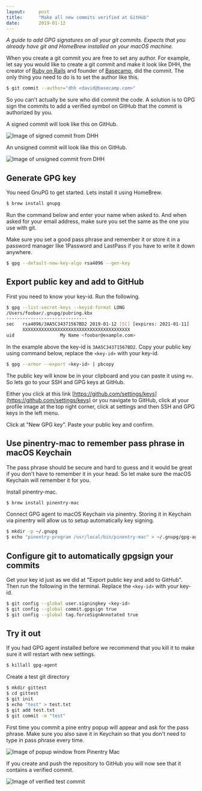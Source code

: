 ```yaml
---
layout:     post
title:      "Make all new commits verified at GitHub"
date:       2019-01-12
---
```


_A guide to add GPG signatures on all your git commits. Expects that you already have git and HomeBrew installed on your macOS machine._

When you create a git commit you are free to set any author. For example, let say you would like to create a git commit and  make it look like DHH, the creator of [Ruby on Rails](https://rubyonrails.org) and founder of [Basecamp](https://basecamp.com), did the commit. The only thing you need to do is to set the author like this.

```bash
$ git commit --author="dhh <david@basecamp.com>"
```

So you can't actually be sure who did commit the code. A solution is to GPG sign the commits to add a verified symbol on GitHub that the commit is authorized by you.

A signed commit will look like this on GitHub.

![Image of signed commit from DHH](https://dsc.cloud/aross/Screenshot-2019-01-12-at-15.05.01-ChEdIEJ3F8UXcYZiWs5LTRpKqFGp745VJFtm5fCgFnveSqOEBQusR2LWx6tfG7Z9ZoefoRwbzh3HfXlxYRqVyakEXkwncVHpgyge.png)

An unsigned commit will look like this on GitHub.

![Image of unsigned commit from DHH](https://dsc.cloud/aross/Screenshot-2019-01-12-at-15.05.07-lESI8EJ6Eu15AHR3TZk1sYjToFFyEInkUOJGo6UTgfSq5tZ7rD3xAwLzHKCi2pIsqopYBE3Qob8ySfJcLOo0jpY9zpdtaiZE8qJx.png)

## Generate GPG key

You need GnuPG to get started. Lets install it using HomeBrew.

```bash
$ brew install gnupg
```

Run the command below and enter your name when asked to. And when asked for your email address, make sure you set the same as the one you use with git.

Make sure you set a good pass phrase and remember it or store it in a password manager like 1Password and LastPass if you have to write it down anywhere.

```bash
$ gpg --default-new-key-algo rsa4096 --gen-key
```

## Export public key and add to GitHub

First you need to know your key-id. Run the following.

```bash
$ gpg --list-secret-keys --keyid-format LONG
/Users/foobar/.gnupg/pubring.kbx
------------------------------
sec   rsa4096/3AA5C34371567BD2 2019-01-12 [SC] [expires: 2021-01-11]
      XXXXXXXXXXXXXXXXXXXXXXXXXXXXXXXXXXXXXXXX
uid                 My Name <foobar@example.com>
```

In the example above the key-id is `3AA5C34371567BD2`. Copy your public key using command below, replace the `<key-id>` with your key-id.

```bash
$ gpg --armor --export <key-id> | pbcopy
```

The public key will know be in your clipboard and you can paste it using `⌘v`. So lets go to your SSH and GPG keys at GitHub.

Either you click at this link [https://github.com/settings/keys](https://github.com/settings/keys) or you navigate to GitHub, click at your profile image at the top right corner, click at settings and then SSH and GPG keys in the left menu.

Click at "New GPG key". Paste your public key and confirm.

## Use pinentry-mac to remember pass phrase in macOS Keychain

The pass phrase should be secure and hard to guess and it would be great if you don't have to remember it in your head. So let make sure the macOS Keychain will remember it for you.

Install pinentry-mac.

```bash
$ brew install pinentry-mac
```

Connect GPG agent to macOS Keychain via pinentry. Storing it in Keychain via pinentry will allow us to setup automatically key signing.

```bash
$ mkdir -p ~/.gnupg
$ echo "pinentry-program /usr/local/bin/pinentry-mac" > ~/.gnupg/gpg-agent.conf
```

## Configure git to automatically gpgsign your commits

Get your key id just as we did at "Export public key and add to GitHub". Then run the following in the terminal. Replace the `<key-id>` with your key-id.

```bash
$ git config --global user.signingkey <key-id>
$ git config --global commit.gpgsign true
$ git config --global tag.forceSignAnnotated true
```

## Try it out

If you had GPG agent installed before we recommend that you kill it to make sure it will restart with new settings.

```bash
$ killall gpg-agent
```

Create a test git directory

```bash
$ mkdir gittest
$ cd gittest
$ git init
$ echo "test" > test.txt
$ git add test.txt
$ git commit -m "test"
```

First time you commit a pine entry popup will appear and ask for the pass phrase. Make sure you also save it in Keychain so that you don't need to type in pass phrase every time.

![Image of popup window from Pinentry Mac](https://dsc.cloud/aross/Screenshot-2019-01-12-at-16.10.48-XO9aFzqMZIkLwr5SAeAByzQqSCzFInRQleiACDYv1wI7QGi5AYezLHFuwdhVFnZEUMFEsrX6qvnaIMmYpQUedLzQY23hDqtcE3PU.png)

If you create and push the repository to GitHub you will now see that it contains a verified commit.

![Image of verified test commit](https://dsc.cloud/aross/Screenshot-2019-01-12-at-16.19.24-5yjz5AknDg7daHt38lAc83QD7pyPQvI5v5lIJWXsherJS6oT2ugj7DLMq2GKoIjGVkKuPmbV6GexzAX8f4dzezftx1cTY99aEOBo.png)
